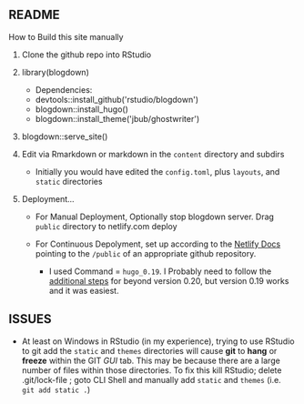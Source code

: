 ## README

How to Build this site manually

1. Clone the github repo into RStudio
2. library(blogdown)

    - Dependencies:
    - devtools::install_github('rstudio/blogdown')
    - blogdown::install_hugo()
    - blogdown::install_theme('jbub/ghostwriter')
    
3. blogdown::serve_site()
4. Edit via Rmarkdown or markdown in the `content` directory and subdirs

    - Initially you would have edited the `config.toml`, plus `layouts`, and `static` directories

5. Deployment...  

    - For Manual Deployment, Optionally stop blogdown server.  Drag `public` directory to netlify.com deploy
    - For Continuous Depolyment, set up according to the [Netlify Docs](https://www.netlify.com/docs/continuous-deployment/) pointing to the `/public` of an appropriate github repository.

        - I used Command = `hugo_0.19`.  I Probably need to follow the [additional steps](https://www.netlify.com/blog/2017/04/11/netlify-plus-hugo-0.20-and-beyond/) for beyond version 0.20, but version 0.19 works and it was easiest.

## ISSUES

- At least on Windows in RStudio (in my experience), trying to use RStudio to git add the `static` and `themes` directories will cause **git** to **hang** or **freeze** within the GIT *GUI* tab.  This may be because there are a large number of files within those directories.  To fix this kill RStudio; delete .git/lock-file ; goto CLI Shell and manually add `static` and `themes` (i.e. `git add static .`)